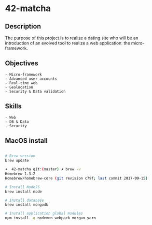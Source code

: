 # 42-matcha

## Description

The purpose of this project is to realize a dating site who will be an introduction of an evolved tool to realize a web application: the micro-framework. 

## Objectives

	- Micro-framework
	- Advanced user accounts
	- Real-time web
	- Geolocation
	- Security & Data validation

## Skills

	- Web
	- DB & Data
	- Security

## MacOS install

```sh

# Brew version
brew update

➜  42-matcha git:(master) ✗ brew -v
Homebrew 1.3.2
Homebrew/homebrew-core (git revision c79f; last commit 2017-09-15)

# Install NodeJS
brew install node

# Install database
brew install mongodb

# Install application global modules
npm install -g nodemon webpack morgan yarn

```



